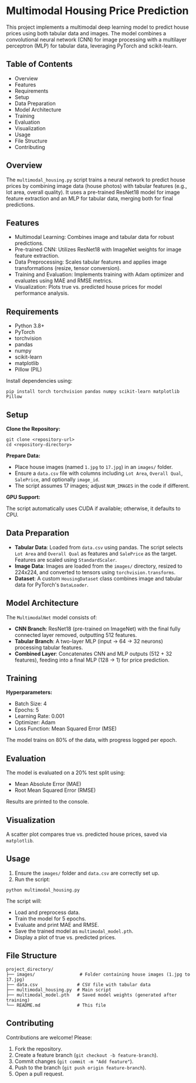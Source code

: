 # Multimodal Housing Price Prediction

This project implements a multimodal deep learning model to predict house prices using both tabular data and images. The model combines a convolutional neural network (CNN) for image processing with a multilayer perceptron (MLP) for tabular data, leveraging PyTorch and scikit-learn.

## Table of Contents

* Overview
* Features
* Requirements
* Setup
* Data Preparation
* Model Architecture
* Training
* Evaluation
* Visualization
* Usage
* File Structure
* Contributing

## Overview

The `multimodal_housing.py` script trains a neural network to predict house prices by combining image data (house photos) with tabular features (e.g., lot area, overall quality). It uses a pre-trained ResNet18 model for image feature extraction and an MLP for tabular data, merging both for final predictions.

## Features

* Multimodal Learning: Combines image and tabular data for robust predictions.
* Pre-trained CNN: Utilizes ResNet18 with ImageNet weights for image feature extraction.
* Data Preprocessing: Scales tabular features and applies image transformations (resize, tensor conversion).
* Training and Evaluation: Implements training with Adam optimizer and evaluates using MAE and RMSE metrics.
* Visualization: Plots true vs. predicted house prices for model performance analysis.

## Requirements

* Python 3.8+
* PyTorch
* torchvision
* pandas
* numpy
* scikit-learn
* matplotlib
* Pillow (PIL)

Install dependencies using:

```
pip install torch torchvision pandas numpy scikit-learn matplotlib Pillow
```

## Setup

**Clone the Repository:**

```
git clone <repository-url>
cd <repository-directory>
```

**Prepare Data:**

* Place house images (named `1.jpg` to `17.jpg`) in an `images/` folder.
* Ensure a `data.csv` file with columns including `Lot Area`, `Overall Qual`, `SalePrice`, and optionally `image_id`.
* The script assumes 17 images; adjust `NUM_IMAGES` in the code if different.

**GPU Support:**

The script automatically uses CUDA if available; otherwise, it defaults to CPU.

## Data Preparation

* **Tabular Data**: Loaded from `data.csv` using pandas. The script selects `Lot Area` and `Overall Qual` as features and `SalePrice` as the target. Features are scaled using `StandardScaler`.
* **Image Data**: Images are loaded from the `images/` directory, resized to 224x224, and converted to tensors using `torchvision.transforms`.
* **Dataset**: A custom `HousingDataset` class combines image and tabular data for PyTorch's `DataLoader`.

## Model Architecture

The `MultimodalNet` model consists of:

* **CNN Branch**: ResNet18 (pre-trained on ImageNet) with the final fully connected layer removed, outputting 512 features.
* **Tabular Branch**: A two-layer MLP (input → 64 → 32 neurons) processing tabular features.
* **Combined Layer**: Concatenates CNN and MLP outputs (512 + 32 features), feeding into a final MLP (128 → 1) for price prediction.

## Training

**Hyperparameters:**

* Batch Size: 4
* Epochs: 5
* Learning Rate: 0.001
* Optimizer: Adam
* Loss Function: Mean Squared Error (MSE)

The model trains on 80% of the data, with progress logged per epoch.

## Evaluation

The model is evaluated on a 20% test split using:

* Mean Absolute Error (MAE)
* Root Mean Squared Error (RMSE)

Results are printed to the console.

## Visualization

A scatter plot compares true vs. predicted house prices, saved via `matplotlib`.

## Usage

1. Ensure the `images/` folder and `data.csv` are correctly set up.
2. Run the script:

```
python multimodal_housing.py
```

The script will:

* Load and preprocess data.
* Train the model for 5 epochs.
* Evaluate and print MAE and RMSE.
* Save the trained model as `multimodal_model.pth`.
* Display a plot of true vs. predicted prices.

## File Structure

```
project_directory/
├── images/                 # Folder containing house images (1.jpg to 17.jpg)
├── data.csv               # CSV file with tabular data
├── multimodal_housing.py  # Main script
├── multimodal_model.pth   # Saved model weights (generated after training)
└── README.md              # This file
```

## Contributing

Contributions are welcome! Please:

1. Fork the repository.
2. Create a feature branch (`git checkout -b feature-branch`).
3. Commit changes (`git commit -m "Add feature"`).
4. Push to the branch (`git push origin feature-branch`).
5. Open a pull request.


